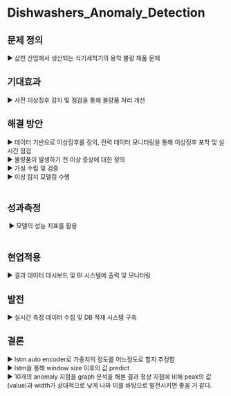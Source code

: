 # Dishwashers_Anomaly_Detection


## 문제 정의
▶ 삼천 산업에서 생산되는 식기세척기의 용착 불량 제품 문제
 
## 기대효과
▶ 사전 이상징후 감지 및 점검을 통해 불량품 처리 개선 

## 해결 방안
▶ 데이터 기반으로 이상징후를 정의, 전력 데이터 모니터링을 통해 이상징후 포착 및 실시간 점검 <br>
▶ 불량품이 발생하기 전 이상 증상에 대한 정의  <br>
▶ 가설 수립 및 검증<br>
▶ 이상 탐지 모델링 수행<br>
 
## 성과측정
 ▶ 모델의 성능 지표를 활용  
 
## 현업적용
▶ 결과 데이터 대시보드 및 BI 시스템에 출력 및 모니터링
 
## 발전
▶ 실시간 측정 데이터 수집 및 DB 적재 시스템 구축 

## 결론
▶ lstm auto encoder로 가중치의 정도를 어느정도로 할지 추정함 <br>
▶ lstm을 통해 window size 이후의 값 predict <br>
▶ 10개의 anomaly 지점을 graph 분석을 해본 결과 정상 지점에 비해 peak의 값(value)과 width가 상대적으로 낮게 나와 이를 바탕으로 발전시키면 좋을 거 같다.
